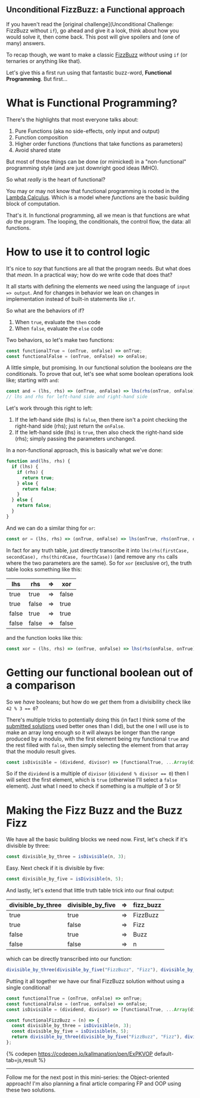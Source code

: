 ## Unconditional FizzBuzz: a Functional approach

If you haven't read the [original challenge](Unconditional Challenge: FizzBuzz without `if`), go ahead and give it a look, think about how you would solve it, then come back. This post will give spoilers and (one of many) answers.

To recap though, we want to make a classic [FizzBuzz](https://en.wikipedia.org/wiki/Fizz_buzz) _without_ using `if` (or ternaries or anything like that).

Let's give this a first run using that fantastic buzz-word, **Functional Programming**. But first...

# What is Functional Programming?

There's the highlights that most everyone talks about:

1. Pure Functions (aka no side-effects, only input and output)
2. Function composition
3. Higher order functions (functions that take functions as parameters)
4. Avoid shared state

But most of those things can be done (or mimicked) in a "non-functional" programming style (and are just downright good ideas IMHO).

So what _really_ is the heart of functional?

You may or may not know that functional programming is rooted in the [Lambda Calculus](http://palmstroem.blogspot.com/2012/05/lambda-calculus-for-absolute-dummies.html). Which is a model where _functions_ are the basic building block of computation.

That's it. In functional programming, all we mean is that functions are what _do_ the program. The looping, the conditionals, the control flow, the data: all functions.

# How to use it to control logic

It's nice to _say_ that functions are all that the program needs. But what does that _mean_. In a practical way; how do we write code that does that?

It all starts with defining the elements we need using the language of `input => output`. And for changes in behavior we lean on changes in implementation instead of built-in statements like `if`.

So what are the behaviors of if?
1. When `true`, evaluate the `then` code
2. When `false`, evaluate the `else` code

Two behaviors, so let's make two functions:
```js
const functionalTrue = (onTrue, onFalse) => onTrue;
const functionalFalse = (onTrue, onFalse) => onFalse;
```

A little simple, but promising. In our functional solution the booleans _are_ the conditionals. To prove that out, let's see what some boolean operations look like; starting with `and`:
```js
const and = (lhs, rhs) => (onTrue, onFalse) => lhs(rhs(onTrue, onFalse), onFalse);
// lhs and rhs for left-hand side and right-hand side
```

Let's work through this right to left:
1. If the left-hand side (lhs) is `false`, then there isn't a point checking the right-hand side (rhs); just return the `onFalse`.
2. If the left-hand side (lhs) is `true`, then also check the right-hand side (rhs); simply passing the parameters unchanged.

In a non-functional approach, this is basically what we've done:
```js
function and(lhs, rhs) {
  if (lhs) {
    if (rhs) {
      return true;
    } else {
      return false;
    }
  } else {
    return false;
  }
}
```

And we can do a similar thing for `or`:
```js
const or = (lhs, rhs) => (onTrue, onFalse) => lhs(onTrue, rhs(onTrue, onFalse));
```

In fact for any truth table, just directly transcribe it into `lhs(rhs(firstCase, secondCase), rhs(thirdCase, fourthCase))` (and remove any `rhs` calls where the two parameters are the same). So for `xor` (exclusive or), the truth table looks something like this:

| lhs | rhs | => | xor |
| --- | --- | --- | --- |
| true | true | => | false |
| true | false | => | true |
| false | true | => | true |
| false | false | => | false |

and the function looks like this:
```js
const xor = (lhs, rhs) => (onTrue, onFalse) => lhs(rhs(onFalse, onTrue), rhs(onTrue, onFalse));
```

# Getting our functional boolean out of a comparison

So we _have_ booleans; but how do we _get_ them from a divisibility check like `42 % 3 == 0`? 

There's multiple tricks to potentially doing this (in fact I think some of the [submitted solutions](https://dev.to/miketalbot/comment/10i9j) used better ones than I did), but the one I will use is to make an array long enough so it will always be longer than the range produced by a modulo, with the first element being my functional `true` and the rest filled with `false`, then simply selecting the element from that array that the modulo result gives.

```js
const isDivisible = (dividend, divisor) => [functionalTrue, ...Array(divisor).fill(functionalFalse)][dividend % divisor];
```

So if the `dividend` is a multiple of `divisor` (`dividend % divisor == 0`) then I will select the first element, which is `true` (otherwise I'll select a `false` element). Just what I need to check if something is a multiple of 3 or 5!

# Making the Fizz Buzz and the Buzz Fizz

We have all the basic building blocks we need now. First, let's check if it's divisible by three:
```js
const divisible_by_three = isDivisible(n, 3);
```

Easy. Next check if it is divisible by five:
```js
const divisible_by_five = isDivisible(n, 5);
```

And lastly, let's extend that little truth table trick into our final output:

| divisible_by_three | divisible_by_five | => | fizz_buzz |
| --- | --- | --- | --- |
| true | true | => | FizzBuzz |
| true | false | => | Fizz |
| false | true | => | Buzz |
| false | false | => | n |

which can be directly transcribed into our function:
```js
divisible_by_three(divisible_by_five("FizzBuzz", "Fizz"), divisible_by_five("Buzz", n));
```

Putting it all together we have our final FizzBuzz solution without using a single conditional!

```js
const functionalTrue = (onTrue, onFalse) => onTrue;
const functionalFalse = (onTrue, onFalse) => onFalse;
const isDivisible = (dividend, divisor) => [functionalTrue, ...Array(divisor).fill(functionalFalse)][dividend % divisor];

const functionalFizzBuzz = (n) => {
  const divisible_by_three = isDivisible(n, 3);
  const divisible_by_five = isDivisible(n, 5);
  return divisible_by_three(divisible_by_five("FizzBuzz", "Fizz"), divisible_by_five("Buzz", n));
};
```

{% codepen https://codepen.io/kallmanation/pen/ExPKVOP default-tab=js,result %}

---

Follow me for the next post in this mini-series: the Object-oriented approach! I'm also planning a final article comparing FP and OOP using these two solutions.